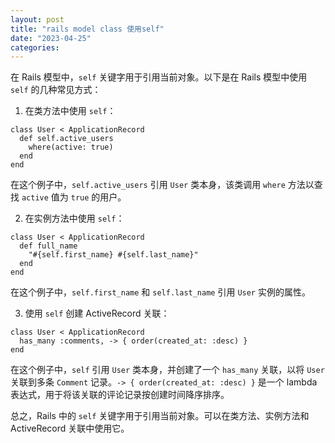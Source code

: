 ```yaml
---
layout: post
title: "rails model class 使用self"
date: "2023-04-25"
categories: 
---
```

<p>在 Rails 模型中，<code>self</code> 关键字用于引用当前对象。以下是在 Rails 模型中使用 <code>self</code> 的几种常见方式：</p>

<ol>
	<li>在类方法中使用 <code>self</code>：</li>
</ol>

<pre>
<code>class User &lt; ApplicationRecord
  def self.active_users
    where(active: true)
  end
end</code></pre>

<p>在这个例子中，<code>self.active_users</code> 引用 <code>User</code> 类本身，该类调用 <code>where</code> 方法以查找 <code>active</code> 值为 <code>true</code> 的用户。</p>

<ol start="2">
	<li>在实例方法中使用 <code>self</code>：</li>
</ol>

<pre>
<code>class User &lt; ApplicationRecord
  def full_name
    &quot;#{self.first_name} #{self.last_name}&quot;
  end
end</code></pre>

<p>在这个例子中，<code>self.first_name</code> 和 <code>self.last_name</code> 引用 <code>User</code> 实例的属性。</p>

<ol start="3">
	<li>使用 <code>self</code> 创建 ActiveRecord 关联：</li>
</ol>

<pre>
<code>class User &lt; ApplicationRecord
  has_many :comments, -&gt; { order(created_at: :desc) }
end</code></pre>

<p>在这个例子中，<code>self</code> 引用 <code>User</code> 类本身，并创建了一个 <code>has_many</code> 关联，以将 <code>User</code> 关联到多条 <code>Comment</code> 记录。<code>-&gt; { order(created_at: :desc) }</code> 是一个 lambda 表达式，用于将该关联的评论记录按创建时间降序排序。</p>

<p>总之，Rails 中的 <code>self</code> 关键字用于引用当前对象。可以在类方法、实例方法和 ActiveRecord 关联中使用它。</p>

